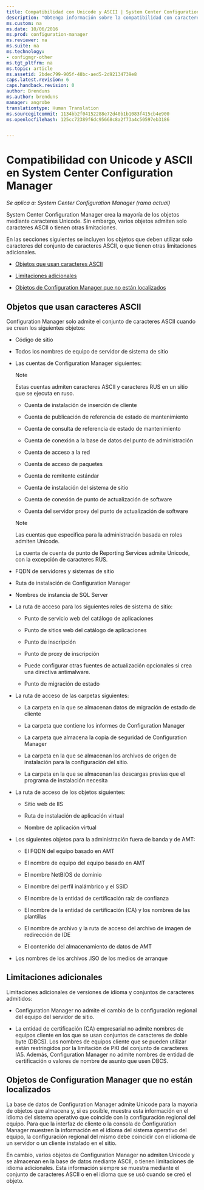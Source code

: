 ```yaml
---
title: Compatibilidad con Unicode y ASCII | System Center Configuration Manager
description: "Obtenga información sobre la compatibilidad con caracteres Unicode y ASCII en objetos de System Center Configuration Manager."
ms.custom: na
ms.date: 10/06/2016
ms.prod: configuration-manager
ms.reviewer: na
ms.suite: na
ms.technology:
- configmgr-other
ms.tgt_pltfrm: na
ms.topic: article
ms.assetid: 2bdec799-905f-48bc-aed5-2d92134739e8
caps.latest.revision: 6
caps.handback.revision: 0
author: Brenduns
ms.author: brenduns
manager: angrobe
translationtype: Human Translation
ms.sourcegitcommit: 1134bb2f04152288e72d40b1b1083f415cb4e900
ms.openlocfilehash: 125cc72389f6dc95668c8a2f73a4c50597eb3186


---
```

# <a name="unicode-and-ascii-support-in-system-center-configuration-manager"></a>Compatibilidad con Unicode y ASCII en System Center Configuration Manager

*Se aplica a: System Center Configuration Manager (rama actual)*

System Center Configuration Manager crea la mayoría de los objetos mediante caracteres Unicode. Sin embargo, varios objetos admiten solo caracteres ASCII o tienen otras limitaciones.  

 En las secciones siguientes se incluyen los objetos que deben utilizar solo caracteres del conjunto de caracteres ASCII, o que tienen otras limitaciones adicionales.  

-   [Objetos que usan caracteres ASCII](#BKMK_ASCIIchar)  

-   [Limitaciones adicionales](#BKMK_OtherCharLimitations)  

-   [Objetos de Configuration Manager que no están localizados](#BKMK_LangNonLocalize)  

##  <a name="a-namebkmkasciichara-objects-that-use-ascii-characters"></a><a name="BKMK_ASCIIchar"></a> Objetos que usan caracteres ASCII  
 Configuration Manager solo admite el conjunto de caracteres ASCII cuando se crean los siguientes objetos:  

-   Código de sitio  

-   Todos los nombres de equipo de servidor de sistema de sitio  

-   Las cuentas de Configuration Manager siguientes:  

    > [!NOTE]  
    >  Estas cuentas admiten caracteres ASCII y caracteres RUS en un sitio que se ejecuta en ruso.  

    -   Cuenta de instalación de inserción de cliente  

    -   Cuenta de publicación de referencia de estado de mantenimiento  

    -   Cuenta de consulta de referencia de estado de mantenimiento  

    -   Cuenta de conexión a la base de datos del punto de administración  

    -   Cuenta de acceso a la red  

    -   Cuenta de acceso de paquetes  

    -   Cuenta de remitente estándar  

    -   Cuenta de instalación del sistema de sitio  

    -   Cuenta de conexión de punto de actualización de software  

    -   Cuenta del servidor proxy del punto de actualización de software  

    > [!NOTE]  
    >  Las cuentas que especifica para la administración basada en roles admiten Unicode.  
    >   
    >  La cuenta de cuenta de punto de Reporting Services admite Unicode, con la excepción de caracteres RUS.  

-   FQDN de servidores y sistemas de sitio  

-   Ruta de instalación de Configuration Manager  

-   Nombres de instancia de SQL Server  

-   La ruta de acceso para los siguientes roles de sistema de sitio:  

    -   Punto de servicio web del catálogo de aplicaciones  

    -   Punto de sitios web del catálogo de aplicaciones  

    -   Punto de inscripción  

    -   Punto de proxy de inscripción  

    -   Puede configurar otras fuentes de actualización opcionales si crea una directiva antimalware.  

    -   Punto de migración de estado  

-   La ruta de acceso de las carpetas siguientes:  

    -   La carpeta en la que se almacenan datos de migración de estado de cliente  

    -   La carpeta que contiene los informes de Configuration Manager  

    -   La carpeta que almacena la copia de seguridad de Configuration Manager  

    -   La carpeta en la que se almacenan los archivos de origen de instalación para la configuración del sitio.  

    -   La carpeta en la que se almacenan las descargas previas que el programa de instalación necesita  

-   La ruta de acceso de los objetos siguientes:  

    -   Sitio web de IIS  

    -   Ruta de instalación de aplicación virtual  

    -   Nombre de aplicación virtual  

-   Los siguientes objetos para la administración fuera de banda y de AMT:  

    -   El FQDN del equipo basado en AMT  

    -   El nombre de equipo del equipo basado en AMT  

    -   El nombre NetBIOS de dominio  

    -   El nombre del perfil inalámbrico y el SSID  

    -   El nombre de la entidad de certificación raíz de confianza  

    -   El nombre de la entidad de certificación (CA) y los nombres de las plantillas  

    -   El nombre de archivo y la ruta de acceso del archivo de imagen de redirección de IDE  

    -   El contenido del almacenamiento de datos de AMT  

-   Los nombres de los archivos .ISO de los medios de arranque  

##  <a name="a-namebkmkothercharlimitationsa-additional-limitations"></a><a name="BKMK_OtherCharLimitations"></a> Limitaciones adicionales  
 Limitaciones adicionales de versiones de idioma y conjuntos de caracteres admitidos:  

-   Configuration Manager no admite el cambio de la configuración regional del equipo del servidor de sitio.  

-   La entidad de certificación (CA) empresarial no admite nombres de equipos cliente en los que se usan conjuntos de caracteres de doble byte (DBCS). Los nombres de equipos cliente que se pueden utilizar están restringidos por la limitación de PKI del conjunto de caracteres IA5. Además, Configuration Manager no admite nombres de entidad de certificación o valores de nombre de asunto que usen DBCS.  

##  <a name="a-namebkmklangnonlocalizea-configuration-manager-objects-that-are-not-localized"></a><a name="BKMK_LangNonLocalize"></a> Objetos de Configuration Manager que no están localizados  
 La base de datos de Configuration Manager admite Unicode para la mayoría de objetos que almacena y, si es posible, muestra esta información en el idioma del sistema operativo que coincide con la configuración regional del equipo. Para que la interfaz de cliente o la consola de Configuration Manager muestren la información en el idioma del sistema operativo del equipo, la configuración regional del mismo debe coincidir con el idioma de un servidor o un cliente instalado en el sitio.  

 En cambio, varios objetos de Configuration Manager no admiten Unicode y se almacenan en la base de datos mediante ASCII, o tienen limitaciones de idioma adicionales. Esta información siempre se muestra mediante el conjunto de caracteres ASCII o en el idioma que se usó cuando se creó el objeto.  



<!--HONumber=Nov16_HO1-->


